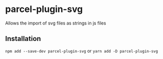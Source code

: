 # parcel-plugin-svg

Allows the import of svg files as strings in js files

## Installation

`npm add --save-dev parcel-plugin-svg`
or
`yarn add -D parcel-plugin-svg`
